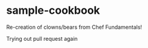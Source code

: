 # sample-cookbook

Re-creation of clowns/bears from Chef Fundamentals!

Trying out pull request again


